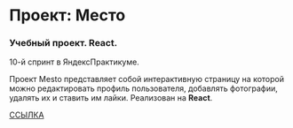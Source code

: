 # Проект: Место

### Учебный проект. React.

10-й спринт в ЯндексПрактикуме. 

Проект Mesto представляет собой интерактивную страницу на которой можно редактировать профиль пользователя, добавлять фотографии, удалять их и ставить им лайки. Реализован на **React**.

[ССЫЛКА](https://panfil0k.github.io/mesto-react/)